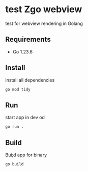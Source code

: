 # test Zgo webview

test for webview rendering in Golang

## Requirements

- Go 1.23.6

## Install

install all dependencies

```sh
go mod tidy
```
## Run
start app in dev od

```sh
go run .
```

## Build

Bui;d app for binary

```sh
go build
```
